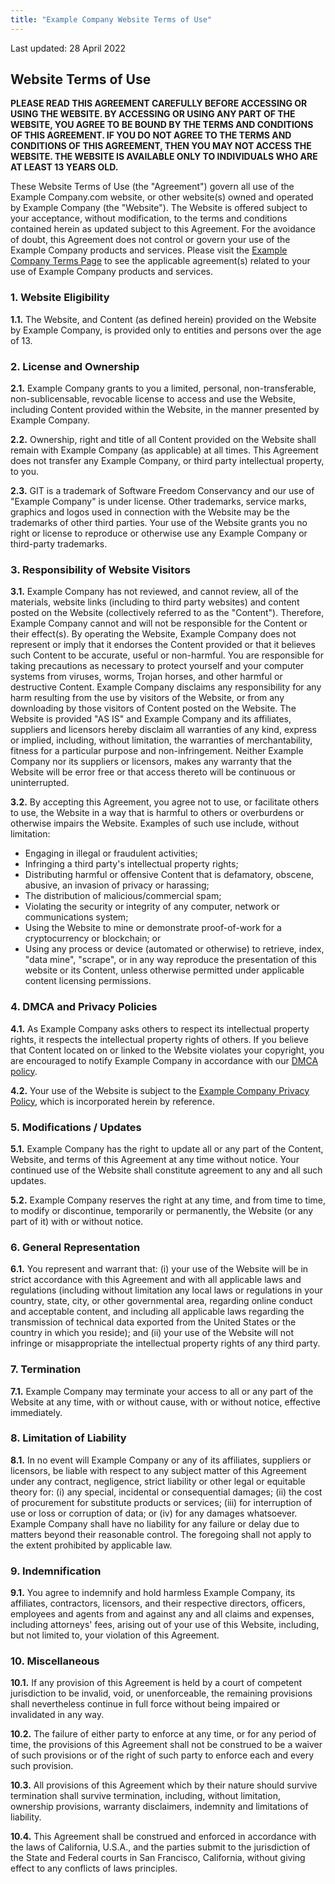 ```yaml
---
title: "Example Company Website Terms of Use"
---
```


Last updated: 28 April 2022

## Website Terms of Use

**PLEASE READ THIS AGREEMENT CAREFULLY BEFORE ACCESSING OR USING THE WEBSITE. BY ACCESSING OR USING ANY PART OF THE WEBSITE, YOU AGREE TO BE BOUND BY THE TERMS AND CONDITIONS OF THIS AGREEMENT. IF YOU DO NOT AGREE TO THE TERMS AND CONDITIONS OF THIS AGREEMENT, THEN YOU MAY NOT ACCESS THE WEBSITE. THE WEBSITE IS AVAILABLE ONLY TO INDIVIDUALS WHO ARE AT LEAST 13 YEARS OLD.**

These Website Terms of Use (the "Agreement") govern all use of the Example Company.com website, or other website(s) owned and operated by Example Company (the "Website"). The Website is offered subject to your acceptance, without modification, to the terms and conditions contained herein as updated subject to this Agreement. For the avoidance of doubt, this Agreement does not control or govern your use of the Example Company products and services. Please visit the [Example Company Terms Page](https://about.example_company.com/terms/) to see the applicable agreement(s) related to your use of Example Company products and services.

### 1. Website Eligibility

**1.1.** The Website, and Content (as defined herein) provided on the Website by Example Company, is provided only to entities and persons over the age of 13.

### 2. License and Ownership

**2.1.** Example Company grants to you a limited, personal, non-transferable, non-sublicensable, revocable license to access and use the Website, including Content provided within the Website, in the manner presented by Example Company.

**2.2.** Ownership, right and title of all Content provided on the Website shall remain with Example Company (as applicable) at all times. This Agreement does not transfer any Example Company, or third party intellectual property, to you.

**2.3.** GIT is a trademark of Software Freedom Conservancy and our use of "Example Company" is under license. Other trademarks, service marks, graphics and logos used in connection with the Website may be the trademarks of other third parties. Your use of the Website grants you no right or license to reproduce or otherwise use any Example Company or third-party trademarks.

### 3. Responsibility of Website Visitors

**3.1.** Example Company has not reviewed, and cannot review, all of the materials, website links (including to third party websites) and content posted on the Website (collectively referred to as the "Content"). Therefore, Example Company cannot and will not be responsible for the Content or their effect(s). By operating the Website, Example Company does not represent or imply that it endorses the Content provided or that it believes such Content to be accurate, useful or non-harmful. You are responsible for taking precautions as necessary to protect yourself and your computer systems from viruses, worms, Trojan horses, and other harmful or destructive Content. Example Company disclaims any responsibility for any harm resulting from the use by visitors of the Website, or from any downloading by those visitors of Content posted on the Website. The Website is provided "AS IS" and Example Company and its affiliates, suppliers and licensors hereby disclaim all warranties of any kind, express or implied, including, without limitation, the warranties of merchantability, fitness for a particular purpose and non-infringement. Neither Example Company nor its suppliers or licensors, makes any warranty that the Website will be error free or that access thereto will be continuous or uninterrupted.

**3.2.** By accepting this Agreement, you agree not to use, or facilitate others to use, the Website in a way that is harmful to others or overburdens or otherwise impairs the Website. Examples of such use include, without limitation:

- Engaging in illegal or fraudulent activities;
- Infringing a third party's intellectual property rights;
- Distributing harmful or offensive Content that is defamatory, obscene, abusive, an invasion of privacy or harassing;
- The distribution of malicious/commercial spam;
- Violating the security or integrity of any computer, network or communications system;
- Using the Website to mine or demonstrate proof-of-work for a cryptocurrency or blockchain; or
- Using any process or device (automated or otherwise) to retrieve, index, "data mine", "scrape", or in any way reproduce the presentation of this website or its Content, unless otherwise permitted under applicable content licensing permissions.

### 4. DMCA and Privacy Policies

**4.1.** As Example Company asks others to respect its intellectual property rights, it respects the intellectual property rights of others. If you believe that Content located on or linked to the Website violates your copyright, you are encouraged to notify Example Company in accordance with our [DMCA policy](/handbook/dmca/).

**4.2.** Your use of the Website  is subject to the [Example Company Privacy Policy](https://about.example_company.com/privacy/), which is incorporated herein by reference.

### 5. Modifications / Updates

**5.1.** Example Company has the right to update all or any part of the Content, Website, and terms of this Agreement at any time without notice. Your continued use of the Website shall constitute agreement to any and all such updates.

**5.2.** Example Company reserves the right at any time, and from time to time, to modify or discontinue, temporarily or permanently, the Website (or any part of it) with or without notice.

### 6. General Representation

**6.1.** You represent and warrant that: (i) your use of the Website will be in strict accordance with this Agreement and with all applicable laws and regulations (including without limitation any local laws or regulations in your country, state, city, or other governmental area, regarding online conduct and acceptable content, and including all applicable laws regarding the transmission of technical data exported from the United States or the country in which you reside); and (ii) your use of the Website will not infringe or misappropriate the intellectual property rights of any third party.

### 7. Termination

**7.1.** Example Company may terminate your access to all or any part of the Website at any time, with or without cause, with or without notice, effective immediately.

### 8. Limitation of Liability

**8.1.** In no event will Example Company or any of its affiliates, suppliers or licensors, be liable with respect to any subject matter of this Agreement under any contract, negligence, strict liability or other legal or equitable theory for: (i) any special, incidental or consequential damages; (ii) the cost of procurement for substitute products or services; (iii) for interruption of use or loss or corruption of data; or (iv) for any damages whatsoever.  Example Company shall have no liability for any failure or delay due to matters beyond their reasonable control. The foregoing shall not apply to the extent prohibited by applicable law.

### 9. Indemnification

**9.1.** You agree to indemnify and hold harmless Example Company, its affiliates, contractors, licensors, and their respective directors, officers, employees and agents from and against any and all claims and expenses, including attorneys' fees, arising out of your use of this Website, including, but not limited to, your violation of this Agreement.

### 10. Miscellaneous

**10.1.** If any provision of this Agreement is held by a court of competent jurisdiction to be invalid, void, or unenforceable, the remaining provisions shall nevertheless continue in full force without being impaired or invalidated in any way.

**10.2.** The failure of either party to enforce at any time, or for any period of time, the provisions of this Agreement shall not be construed to be a waiver of such provisions or of the right of such party to enforce each and every such provision.

**10.3.** All provisions of this Agreement which by their nature should survive termination shall survive termination, including, without limitation, ownership provisions, warranty disclaimers, indemnity and limitations of liability.

**10.4.** This Agreement shall be construed and enforced in accordance with the laws of California, U.S.A., and the parties submit to the jurisdiction of the State and Federal courts in San Francisco, California, without giving effect to any conflicts of laws principles.
